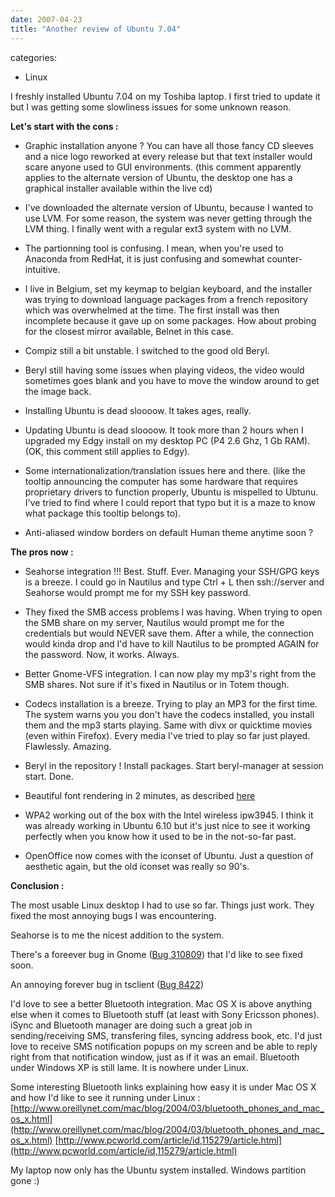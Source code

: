```yaml
---
date: 2007-04-23
title: "Another review of Ubuntu 7.04"
---
```








categories:
- Linux


I freshly installed Ubuntu 7.04 on my Toshiba laptop.
I first tried to update it but I was getting some slowliness issues for some unknown reason.

**Let's start with the cons :**



- Graphic installation anyone ? You can have all those fancy CD sleeves and a nice logo reworked at every release but that text installer would scare anyone used to GUI environments. (this comment apparently applies to the alternate version of Ubuntu, the desktop one has a graphical installer available within the live cd)

- I've downloaded the alternate version of Ubuntu, because I wanted to use LVM. For some reason, the system was never getting through the LVM thing. I finally went with a regular ext3 system with no LVM.

- The partionning tool is confusing. I mean, when you're used to Anaconda from RedHat, it is just confusing and somewhat counter-intuitive.

- I live in Belgium, set my keymap to belgian keyboard, and the installer was trying to download language packages from a french repository which was overwhelmed at the time. The first install was then incomplete because it gave up on some packages. How about probing for the closest mirror available, Belnet in this case.

- Compiz still a bit unstable. I switched to the good old Beryl.

- Beryl still having some issues when playing videos, the video would sometimes goes blank and you have to move the window around to get the image back.

- Installing Ubuntu is dead sloooow. It takes ages, really.

- Updating Ubuntu is dead sloooow. It took more than 2 hours when I upgraded my Edgy install on my desktop PC (P4 2.6 Ghz, 1 Gb RAM). (OK, this comment still applies to Edgy).

- Some internationalization/translation issues here and there. (like the tooltip announcing the computer has some hardware that requires proprietary drivers to function properly, Ubuntu is mispelled to Ubtunu. I've tried to find where I could report that typo but it is a maze to know what package this tooltip belongs to).

- Anti-aliased window borders on default Human theme anytime soon ?

**The pros now :**

- Seahorse integration !!! Best. Stuff. Ever. Managing your SSH/GPG keys is a breeze. I could go in Nautilus and type Ctrl + L then ssh://server and Seahorse would prompt me for my SSH key password.

- They fixed the SMB access problems I was having. When trying to open the SMB share on my server, Nautilus would prompt me for the credentials but would NEVER save them. After a while, the connection would kinda drop and I'd have to kill Nautilus to be prompted AGAIN for the password. Now, it works. Always.

- Better Gnome-VFS integration. I can now play my mp3's right from the SMB shares. Not sure if it's fixed in Nautilus or in Totem though.

- Codecs installation is a breeze. Trying to play an MP3 for the first time. The system warns you you don't have the codecs installed, you install them and the mp3 starts playing. Same with divx or quicktime movies (even within Firefox). Every media I've tried to play so far just played. Flawlessly. Amazing.

- Beryl in the repository ! Install packages. Start beryl-manager at session start. Done. 

- Beautiful font rendering in 2 minutes, as described [here](http://ubuntuguide.org/wiki/Ubuntu:Feisty#How_to_improve_sub-pixel_font_rendering_for_Feisty)

- WPA2 working out of the box with the Intel wireless ipw3945. I think it was already working in Ubuntu 6.10 but it's just nice to see it working perfectly when you know how it used to be in the not-so-far past.

- OpenOffice now comes with the iconset of Ubuntu. Just a question of aesthetic again, but the old iconset was really so 90's.

**Conclusion :**

The most usable Linux desktop I had to use so far. Things just work. They fixed the most annoying bugs I was encountering.

Seahorse is to me the nicest addition to the system.

There's a foreever bug in Gnome ([Bug 310809](http://bugzilla.gnome.org/show_bug.cgi?id=310809)) that I'd like to see fixed soon.

An annoying forever bug in tsclient ([Bug 8422](https://bugs.launchpad.net/ubuntu/+source/tsclient/+bug/8422))

I'd love to see a better Bluetooth integration. Mac OS X is above anything else when it comes to Bluetooth stuff (at least with Sony Ericsson phones). iSync and Bluetooth manager are doing such a great job in sending/receiving SMS, transfering files, syncing address book, etc.
I'd just love to receive SMS notification popups on my screen and be able to reply right from that notification window, just as if it was an email. Bluetooth under Windows XP is still lame. It is nowhere under Linux.

Some interesting Bluetooth links explaining how easy it is under Mac OS X and how I'd like to see it running under Linux : 
[http://www.oreillynet.com/mac/blog/2004/03/bluetooth_phones_and_mac_os_x.html](http://www.oreillynet.com/mac/blog/2004/03/bluetooth_phones_and_mac_os_x.html)
[http://www.pcworld.com/article/id,115279/article.html](http://www.pcworld.com/article/id,115279/article.html)

My laptop now only has the Ubuntu system installed. Windows partition gone :)
